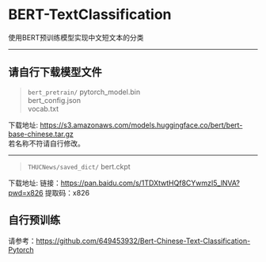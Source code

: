 # BERT-TextClassification
使用BERT预训练模型实现中文短文本的分类

---

## 请自行下载模型文件

> `bert_pretrain/`
pytorch_model.bin  
bert_config.json  
vocab.txt  

下载地址: https://s3.amazonaws.com/models.huggingface.co/bert/bert-base-chinese.tar.gz  
若名称不符请自行修改。

---

> `THUCNews/saved_dict/`
bert.ckpt

下载地址: 
链接：https://pan.baidu.com/s/1TDXtwtHQf8CYwmzI5_lNVA?pwd=x826 
提取码：x826

## 自行预训练

请参考：https://github.com/649453932/Bert-Chinese-Text-Classification-Pytorch
